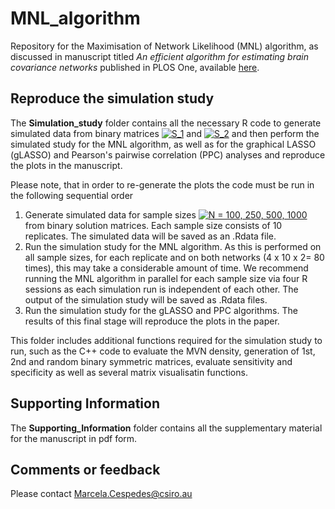 # MNL_algorithm
Repository for the Maximisation of Network Likelihood (MNL) algorithm, as discussed in manuscript titled _An efficient algorithm for estimating brain covariance networks_ published in PLOS One, available [here](https://journals.plos.org/plosone/article?id=10.1371/journal.pone.0198583).

## Reproduce the simulation study 
The **Simulation_study** folder contains all the necessary R code to generate simulated data from binary matrices <a href="http://www.codecogs.com/eqnedit.php?latex=S_1" target="_blank"><img src="http://latex.codecogs.com/gif.latex?S_1" title="S_1" /></a> and <a href="http://www.codecogs.com/eqnedit.php?latex=S_2" target="_blank"><img src="http://latex.codecogs.com/gif.latex?S_2" title="S_2" /></a> and then perform the simulated study for the MNL algorithm, as well as for the graphical LASSO (gLASSO) and Pearson's pairwise correlation (PPC) analyses and reproduce the plots in the manuscript.

Please note, that in order to re-generate the plots the code must be run in the following sequential order
1. Generate simulated data for sample sizes <a href="http://www.codecogs.com/eqnedit.php?latex=N&space;=&space;100,&space;250,&space;500,&space;1000" target="_blank"><img src="http://latex.codecogs.com/gif.latex?N&space;=&space;100,&space;250,&space;500,&space;1000" title="N = 100, 250, 500, 1000" /></a> from binary solution matrices. Each sample size consists of 10 replicates. The simulated data will be saved as an .Rdata file.
2. Run the simulation study for the MNL algorithm. As this is performed on all sample sizes, for each replicate and on both networks (4 x 10 x 2= 80 times), this may take a considerable amount of time. We recommend running the MNL algorithm in parallel for each sample size via four R sessions as each simulation run is independent of each other. The output of the simulation study will be saved as .Rdata files. 
3. Run the simulation study for the gLASSO and PPC algorithms. The results of this final stage will reproduce the plots in the paper. 

This folder includes additional functions required for the simulation study to run, such as the C++ code to evaluate the MVN density, generation of 1st, 2nd and random binary symmetric matrices, evaluate sensitivity and specificity as well as several matrix visualisatin functions.

## Supporting Information
The **Supporting_Information** folder contains all the supplementary material for the manuscript in pdf form.

## Comments or feedback
Please contact Marcela.Cespedes@csiro.au
